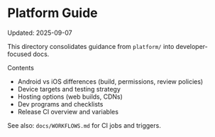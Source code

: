 # Platform Guide

Updated: 2025-09-07

This directory consolidates guidance from `platform/` into developer-focused docs.

Contents

-    Android vs iOS differences (build, permissions, review policies)
-    Device targets and testing strategy
-    Hosting options (web builds, CDNs)
-    Dev programs and checklists
-    Release CI overview and variables

See also: `docs/WORKFLOWS.md` for CI jobs and triggers.
